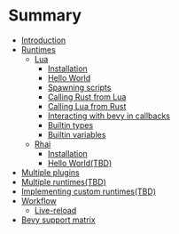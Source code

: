 # Summary

- [Introduction](./introduction.md)
- [Runtimes](./runtimes.md)
    - [Lua](./lua/lua.md)
        - [Installation](./lua/installation.md)
        - [Hello World](./lua/hello_world.md)
        - [Spawning scripts](./lua/spawning_scripts.md)
        - [Calling Rust from Lua](./lua/calling_rust_from_script.md)
        - [Calling Lua from Rust](./lua/calling_script_from_rust.md)
        - [Interacting with bevy in callbacks](./lua/interacting_with_bevy.md)
        - [Builtin types](./lua/builtin_types.md)
        - [Builtin variables](./lua/builtin_variables.md)
    - [Rhai](./rhai/rhai.md)
        - [Installation](./rhai/installation.md)
        - [Hello World(TBD)]()
- [Multiple plugins](./multiple_plugins.md)
- [Multiple runtimes(TBD)]()
- [Implementing custom runtimes(TBD)]()
- [Workflow](./workflow/workflow.md)
    - [Live-reload](./workflow/live_reload.md)
- [Bevy support matrix](./bevy_support_matrix.md)
